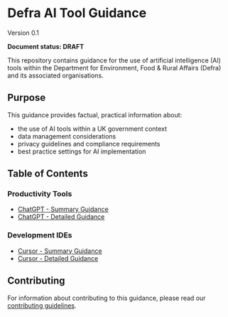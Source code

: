 # Defra AI Tool Guidance
Version 0.1

**Document status: DRAFT**

This repository contains guidance for the use of artificial intelligence (AI) tools within the Department for Environment, Food & Rural Affairs (Defra) and its associated organisations.

## Purpose

This guidance provides factual, practical information about:
- the use of AI tools within a UK government context
- data management considerations
- privacy guidelines and compliance requirements
- best practice settings for AI implementation

## Table of Contents

### Productivity Tools
- [ChatGPT - Summary Guidance](tool-guidance/chat-gpt-summary.md)
- [ChatGPT - Detailed Guidance](tool-guidance/chat-gpt-detailed.md)
### Development IDEs
- [Cursor - Summary Guidance](tool-guidance/cursor-summary.md)
- [Cursor - Detailed Guidance](tool-guidance/cursor-detailed.md)

## Contributing

For information about contributing to this guidance, please read our [contributing guidelines](CONTRIBUTING.md).
